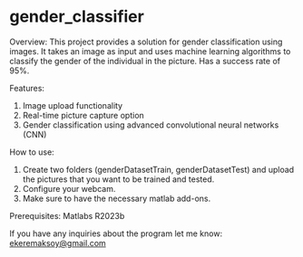 # gender_classifier
Overview:
This project provides a solution for gender classification using images. It takes an image as input and uses machine learning algorithms to classify the gender of the individual in the picture. Has a success rate of 95%.

Features:

1. Image upload functionality
2. Real-time picture capture option
3. Gender classification using advanced convolutional neural networks (CNN)

How to use:
1. Create two folders (genderDatasetTrain, genderDatasetTest) and upload the pictures that you want to be trained and tested.
2. Configure your webcam.
3. Make sure to have the necessary matlab add-ons.
   
Prerequisites:
Matlabs R2023b


If you have any inquiries about the program let me know: ekeremaksoy@gmail.com
